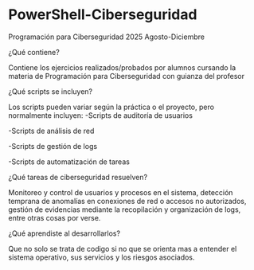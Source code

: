 # PowerShell-Ciberseguridad
Programación para Ciberseguridad 2025 Agosto-Diciembre 

¿Qué contiene?

Contiene los ejercicios realizados/probados por alumnos cursando la materia de Programación para Ciberseguridad con guianza del profesor 

¿Qué scripts se incluyen?

Los scripts pueden variar según la práctica o el proyecto, pero normalmente incluyen:
-Scripts de auditoría de usuarios 

-Scripts de análisis de red

-Scripts de gestión de logs

-Scripts de automatización de tareas

¿Qué tareas de ciberseguridad resuelven?

Monitoreo y control de usuarios y procesos en el sistema, detección temprana de anomalías en conexiones de red o accesos no autorizados, gestión de evidencias mediante la recopilación y organización de logs, entre otras cosas por verse.


¿Qué aprendiste al desarrollarlos?

Que no solo se trata de codigo si no que se orienta mas a entender el sistema operativo, sus servicios y los riesgos asociados.

